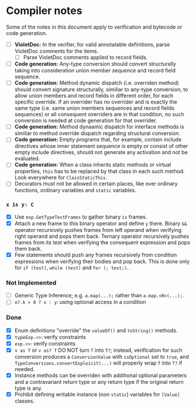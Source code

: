 # Compiler notes

Some of the notes in this document apply to verification and bytecode or code generation.

- [ ] **VioletDoc:** In the verifier, for valid annotatable definitions, parse VioletDoc comments for the items.
  - [ ] Parse VioletDoc comments applied to record fields.
- [ ] **Code generation:** Any-type conversion should convert structurally taking into consideration union member sequence and record field sequence.
- [ ] **Code generation:** Method dynamic dispatch (i.e. overriden method) should convert signature structurally, similiar to any-type conversion, to allow union members and record fields in different order, for each specific override. If an overrider has no overrider and is exactly the same type (i.e. same union members sequences and record fields sequences) or all consequent overriders are in that condition, no such conversion is needed at code generation for that overrider.
- [ ] **Code generation:** Method dynaamic dispatch for interface methods is similiar to method override dispatch regarding structural conversion.
- [ ] **Code generation:** Empty programs that, for example, contain include directives whose inner statement sequence is empty or consist of other empty include directives, should not generate any activation and not be evaluated.
- [ ] **Code generation:** When a class inherits static methods or virtual properties, `this` has to be replaced by that class in each such method. Look everywhere for `ClassStaticThis`.
- [ ] Decorators must not be allowed in certain places, like over ordinary functions, ordinary variables and `static` variables.

### `x is y: C`

- [x] Use `exp.GetTypeTestFrames` to gather binary `is` frames.
- [x] Attach a new frame to this binary operator and define `y` there. Binary `&&` operator recursively pushes frames from left operand when verifying right operand and pops them back. Ternary operator recursively pushes frames from its test when verifying the consequent expression and pops them back.
- [x] Few statements should push any frames recursively from condition expressions when verifying their bodies and pop back. This is done only for `if (test)`, `while (test)` and `for (; test;)`.

### Not Implemented

- [ ] Generic Type Inference; e.g. `a.map(...);` rather than `a.map.<R>(...);`.
- [ ] `o?.k > 0 ? x : y`: using optional access in a condition

### Done

- [x] Enum definitions "override" the `valueOf()` and `toString()` methods.
- [x] `typeExp.<>`: verify constraints
- [x] `exp.<>`: verify constraints
- [x] `v as T` or `v as? T` DO NOT turn `T` into `T?`; instead, verification for such conversion produces a `ConversionValue` with `isOptional` set to `true`, and `TypeConversions.convertExploicit(...)` will properly wrap `T` into `T?` if needed.
- [x] Instance methods can be overriden with additional optional parameters and a contravariant return type or any return type if the original return type is any.
- [x] Prohibit defining writable instance (non `static`) variables for `[Value]` classes.